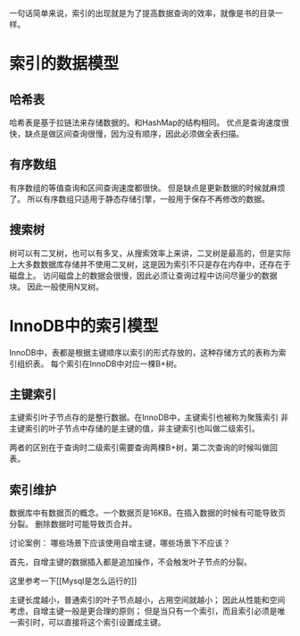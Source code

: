 一句话简单来说，索引的出现就是为了提高数据查询的效率，就像是书的目录一样。
# 索引的数据模型
## 哈希表
哈希表是基于拉链法来存储数据的。和HashMap的结构相同。
优点是查询速度很快，缺点是做区间查询很慢，因为没有顺序，因此必须做全表扫描。

## 有序数组
有序数组的等值查询和区间查询速度都很快。
但是缺点是更新数据的时候就麻烦了。
所以有序数组只适用于静态存储引擎，一般用于保存不再修改的数据。

## 搜索树
树可以有二叉树，也可以有多叉，从搜索效率上来讲，二叉树是最高的，但是实际上大多数数据库存储并不使用二叉树，这是因为索引不只是存在内存中，还存在于磁盘上。
访问磁盘上的数据会很慢，因此必须让查询过程中访问尽量少的数据块。
因此一般使用N叉树。

# InnoDB中的索引模型
InnoDB中，表都是根据主键顺序以索引的形式存放的，这种存储方式的表称为索引组织表。
每个索引在InnoDB中对应一棵B+树。

## 主键索引
主键索引叶子节点存的是整行数据。在InnoDB中，主键索引也被称为聚簇索引
非主键索引的叶子节点中存储的是主键的值，非主键索引也叫做二级索引。

两者的区别在于查询时二级索引需要查询两棵B+树，第二次查询的时候叫做回表。

## 索引维护
数据库中有数据页的概念。一个数据页是16KB。在插入数据的时候有可能导致页分裂。
删除数据时可能导致页合并。

讨论案例：
哪些场景下应该使用自增主键，哪些场景下不应该？

首先，自增主键的数据插入都是追加操作，不会触发叶子节点的分裂。

这里参考一下[[Mysql是怎么运行的]]

主键长度越小，普通索引的叶子节点越小，占用空间就越小；
因此从性能和空间考虑，自增主键一般是更合理的原则；
但是当只有一个索引，而且索引必须是唯一索引时，可以直接将这个索引设置成主键。
